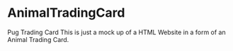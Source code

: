 # AnimalTradingCard
Pug Trading Card
This is just a mock up of a HTML Website in a form of an Animal Trading Card.

